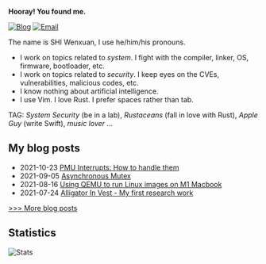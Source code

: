 
**Hooray! You found me.**

[![Blog](https://img.shields.io/badge/Blog-F0773A?style=flat-square&logo=firefox-browser&logoColor=white)](https://www.whexy.com)
[![Email](https://img.shields.io/badge/-Email-E8453C?style=flat-square&logo=Gmail&logoColor=white)](mailto:gwhexy@gmail.com)

The name is SHI Wenxuan, I use he/him/his pronouns. 

- I work on topics related to *system*. I fight with the compiler, linker, OS, firmware, bootloader, etc.
- I work on topics related to *security*. I keep eyes on the CVEs, vulnerabilities, malicious codes, etc.
- I know nothing about artificial intelligence.
- I use Vim. I love Rust. I prefer spaces rather than tab.

TAG: *System Security* (be in a lab), *Rustaceans* (fall in love with Rust), *Apple Guy* (write Swift), *music lover* ...

## My blog posts
- 2021-10-23 [PMU Interrupts: How to handle them](https://www.whexy.com/posts/PMU/)
- 2021-09-05 [Asynchronous Mutex](https://www.whexy.com/posts/asynchronous/)
- 2021-08-16 [Using QEMU to run Linux images on M1 Macbook](https://www.whexy.com/posts/m1qemu/)
- 2021-07-24 [Alligator In Vest - My first research work](https://www.whexy.com/posts/investigator/)

[>>> More blog posts](https://www.whexy.com/posts)

## Statistics
![Stats](https://github-readme-stats.vercel.app/api?username=whexy&theme=vue)
